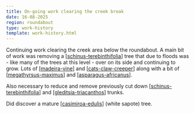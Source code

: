 ```yaml
---
title: On-going work clearing the creek break
date: 16-08-2025
region: roundabout
type: work-history
template: work-history.html
---
```


Continuing work clearing the creek area below the roundabout. A main bit of work was removing a [[schinus-terebinthifolia]] tree that due to floods was - like many of the trees at this level - over on its side and continuing to grow. Lots of [[madeira-vine]] and [[cats-claw-creeper]] along with a bit of [[megathyrsus-maximus]] and [[asparagus-africanus]].

Also necessary to reduce and remove previously cut down [[schinus-terebinthifolia]] and [[gleditsia-triacanthos]] trunks.

Did discover a mature [[casimiroa-edulis]] (white sapote) tree.

[//begin]: # "Autogenerated link references for markdown compatibility"
[schinus-terebinthifolia]: ../../plants/schinus-terebinthifolia "Schinus Terebinthifolia (Brazilian pepper tree)"
[madeira-vine]: ../../plants/madeira-vine "Madeira vine (Anredera cordifolia)"
[cats-claw-creeper]: ../../plants/cats-claw-creeper "Cat's claw creeper (Dolichandra unguis-cati)"
[megathyrsus-maximus]: ../../plants/megathyrsus-maximus "Megathyrsus maximus (Guinea grass)"
[asparagus-africanus]: ../../plants/asparagus-africanus "Asparagus africanus (Climbing asparagus fern)"
[gleditsia-triacanthos]: ../../plants/gleditsia-triacanthos "Gleditsia triacanthos (Honey Locust)"
[casimiroa-edulis]: ../../plants/casimiroa-edulis "Casimiroa edulis (White sapote)"
[//end]: # "Autogenerated link references"